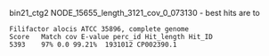 
bin21_ctg2 NODE_15655_length_3121_cov_0_073130 - best hits are to 
```
Filifactor alocis ATCC 35896, complete genome
Score	Match cov E-value perc_id Hit_length Hit_ID
5393	97%	0.0	99.21%	1931012	CP002390.1

```

